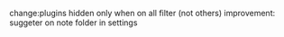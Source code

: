 change:plugins hidden only when on all filter (not others)
improvement: suggeter on note folder in settings